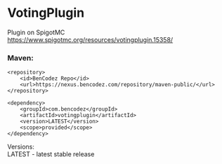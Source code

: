 # VotingPlugin
Plugin on SpigotMC
https://www.spigotmc.org/resources/votingplugin.15358/

### Maven:

    <repository>
	    <id>BenCodez Repo</id>
	    <url>https://nexus.bencodez.com/repository/maven-public/</url>
    </repository>

    <dependency>
        <groupId>com.bencodez</groupId>
	    <artifactId>votingplugin</artifactId>
	    <version>LATEST</version>
	    <scope>provided</scope>
    </dependency>
  
  Versions:  
  LATEST - latest stable release  
 
    
